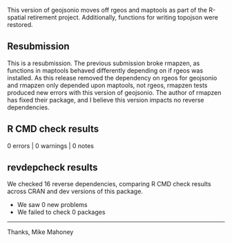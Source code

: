 This version of geojsonio moves off rgeos and maptools as part of the R-spatial
retirement project. Additionally, functions for writing topojson were restored.

## Resubmission

This is a resubmission. The previous submission broke rmapzen, as functions
in maptools behaved differently depending on if rgeos was installed. As this
release removed the dependency on rgeos for geojsonio and rmapzen only depended
upon maptools, not rgeos, rmapzen tests produced new errors with this version
of geojsonio. The author of rmapzen has fixed their package, and I believe this
version impacts no reverse dependencies.

## R CMD check results

0 errors | 0 warnings | 0 notes

## revdepcheck results

We checked 16 reverse dependencies, comparing R CMD check results across CRAN and dev versions of this package.

 * We saw 0 new problems
 * We failed to check 0 packages


-------

Thanks,
Mike Mahoney

